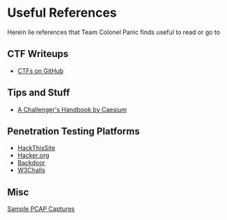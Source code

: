 Useful References
=================

Herein lie references that Team Colonel Panic finds useful to read or go to


CTF Writeups
------------

+ [CTFs on GitHub](https://github.com/ctfs)

Tips and Stuff
--------------

+ [A Challenger's Handbook by Caesium](http://caesum.com/handbook/contents.htm)

Penetration Testing Platforms
-----------------------------

+ [HackThisSite](https://www.hackthissite.org/pages/index/index.php)
+ [Hacker.org](http://www.hacker.org/)
+ [Backdoor](https://backdoor.sdslabs.co/about)
+ [W3Challs](http://w3challs.com/about)

Misc
----

[Sample PCAP Captures](http://wiki.wireshark.org/SampleCaptures)
